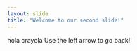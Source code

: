 ```yaml
---
layout: slide
title: "Welcome to our second slide!"
---
```

hola crayola
Use the left arrow to go back!
